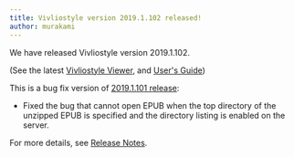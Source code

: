 ```yaml
---
title: Vivliostyle version 2019.1.102 released!
author: murakami
---
```


We have released Vivliostyle version 2019.1.102.

(See the latest [Vivliostyle Viewer](https://vivliostyle.github.io/vivliostyle.js/viewer/vivliostyle-viewer.html), and [User's Guide](https://vivliostyle.github.io/vivliostyle.js/docs/en/))

This is a bug fix version of [2019.1.101 release](https://vivliostyle.org/blog/2019/02/27/vivliostyle-2019.1.101-released/):

- Fixed the bug that cannot open EPUB when the top directory of the unzipped EPUB is specified and the directory listing is enabled on the server.

For more details, see [Release Notes](https://github.com/vivliostyle/vivliostyle.js/releases).
